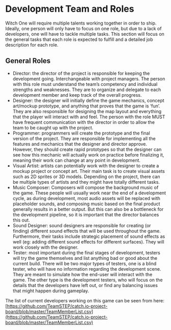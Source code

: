 # Development Team and Roles

Witch One will require multiple talents working together in order to ship. Ideally, one person will only have to focus on one role, but due to a lack of developers, one will have to tackle multiple tasks. This section will focus on the general tasks that each role is expected to fulfill and a detailed job description for each role.

## General Roles

* Director: the director of the project is responsible for keeping the development going. Interchangeable with project managers. The person with this role must understand the team’s competency and individual strengths and weaknesses. They are to organize and delegate to each development member and keep track of the overall progress.
* Designer: the designer will initially define the game mechanics, concept art/mockup prototype, and anything that proves that the game is ‘fun’. They are also responsible for designing the map layout and everything that the player will interact with and feel. The person with the role MUST have frequent communication with the director in order to allow the team to be caught up with the project.
* Programmer: programmers will create the prototype and the final version of the project. They are responsible for implementing all the features and mechanics that the designer and director approve. However, they should create rapid prototypes so that the designer can see how this mechanic will actually work on practice before finalizing it, meaning their work can change at any point in development.
* Visual Artist: artists can potentially work with the designer to create a mockup project or concept art. Their main task is to create visual assets such as 2D sprites or 3D models. Depending on the project, there can be multiple types of artists and they might have totally different tasks.
* Music Composer: Composers will compose the background music of the game. These people will usually work near the end of a development cycle, as during development, most audio assets will be replaced with placeholder sounds, and composing music based on the final product generally results in a better output. But this can also be a bottleneck for the development pipeline, so it is important that the director balances this out.
* Sound Designer: sound designers are responsible for creating \(or finding\) different sound effects that will be used throughout the game. Furthermore, their tasks include strategic placement of sound effects as well \(eg: adding different sound effects for different surfaces\). They will work closely with the designer.
* Tester: most important during the final stages of development, testers will try the game themselves and list anything bad or good about the current build. There will be two major types of testers, one is a blind tester, who will have no information regarding the development scene. They are meant to simulate how the end-user will interact with the game. The other type is the development testers, who will focus on the details that the developers have left out, or find any balancing issues that might happen during gameplay.

The list of current developers working on this game can be seen from here: [https://github.com/TeamSTEP/catch.io-project-board/blob/master/TeamMemberList.csv](https://github.com/TeamSTEP/catch.io-project-board/blob/master/TeamMemberList.csv)

